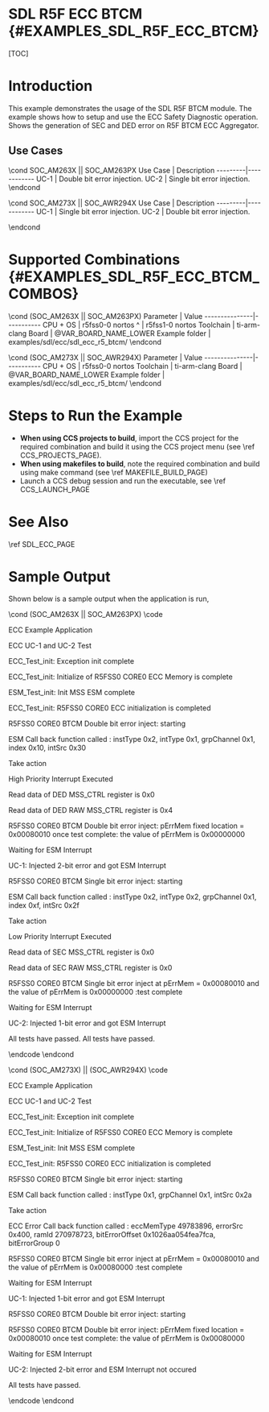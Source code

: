 # SDL R5F ECC BTCM {#EXAMPLES_SDL_R5F_ECC_BTCM}

[TOC]

# Introduction

This example demonstrates the usage of the SDL R5F BTCM module. The example shows how to setup and use the ECC Safety Diagnostic operation.
Shows the generation of SEC and DED error on R5F BTCM ECC Aggregator.

Use Cases
---------
\cond SOC_AM263X || SOC_AM263PX
 Use Case | Description
 ---------|------------
 UC-1     | Double bit error injection.
 UC-2     | Single bit error injection.
\endcond

\cond SOC_AM273X || SOC_AWR294X
 Use Case | Description
 ---------|------------
 UC-1     | Single bit error injection.
 UC-2     | Double bit error injection.

\endcond

# Supported Combinations {#EXAMPLES_SDL_R5F_ECC_BTCM_COMBOS}

\cond (SOC_AM263X || SOC_AM263PX)
 Parameter      | Value
 ---------------|-----------
 CPU + OS       | r5fss0-0 nortos
 ^              | r5fss1-0 nortos
 Toolchain      | ti-arm-clang
 Board          | @VAR_BOARD_NAME_LOWER
 Example folder | examples/sdl/ecc/sdl_ecc_r5_btcm/
\endcond

\cond (SOC_AM273X || SOC_AWR294X)
 Parameter      | Value
 ---------------|-----------
 CPU + OS       | r5fss0-0 nortos
 Toolchain      | ti-arm-clang
 Board          | @VAR_BOARD_NAME_LOWER
 Example folder | examples/sdl/ecc/sdl_ecc_r5_btcm/
\endcond

# Steps to Run the Example

- **When using CCS projects to build**, import the CCS project for the required combination
  and build it using the CCS project menu (see \ref CCS_PROJECTS_PAGE).
- **When using makefiles to build**, note the required combination and build using
  make command (see \ref MAKEFILE_BUILD_PAGE)
- Launch a CCS debug session and run the executable, see \ref CCS_LAUNCH_PAGE

# See Also

\ref SDL_ECC_PAGE

# Sample Output

Shown below is a sample output when the application is run,

\cond (SOC_AM263X || SOC_AM263PX)
\code

ECC Example Application

ECC UC-1 and UC-2 Test

ECC_Test_init: Exception init complete

ECC_Test_init: Initialize of R5FSS0 CORE0 ECC Memory is complete

ESM_Test_init: Init MSS ESM complete

ECC_Test_init: R5FSS0 CORE0 ECC initialization is completed

R5FSS0 CORE0 BTCM Double bit error inject: starting

ESM Call back function called : instType 0x2, intType 0x1, grpChannel 0x1, index 0x10, intSrc 0x30

Take action

High Priority Interrupt Executed

Read data of DED MSS_CTRL register is 0x0

Read data of DED RAW MSS_CTRL register is 0x4

R5FSS0 CORE0 BTCM Double bit error inject: pErrMem fixed location = 0x00080010 once test complete: the value of pErrMem is 0x00000000

Waiting for ESM Interrupt

UC-1: Injected 2-bit error and got ESM Interrupt

R5FSS0 CORE0 BTCM Single bit error inject: starting

ESM Call back function called : instType 0x2, intType 0x2, grpChannel 0x1, index 0xf, intSrc 0x2f

Take action

Low Priority Interrupt Executed

Read data of SEC MSS_CTRL register is  0x0

Read data of SEC RAW MSS_CTRL register is 0x0

R5FSS0 CORE0 BTCM Single bit error inject at pErrMem = 0x00080010 and the value of pErrMem is 0x00000000 :test complete

Waiting for ESM Interrupt

UC-2: Injected 1-bit error and got ESM Interrupt

All tests have passed.
All tests have passed.

\endcode
\endcond

\cond (SOC_AM273X) || (SOC_AWR294X)
\code

ECC Example Application

ECC UC-1 and UC-2 Test

ECC_Test_init: Exception init complete

ECC_Test_init: Initialize of R5FSS0 CORE0 ECC Memory is complete

ESM_Test_init: Init MSS ESM complete

ECC_Test_init: R5FSS0 CORE0 ECC initialization is completed

R5FSS0 CORE0 BTCM Single bit error inject: starting

ESM Call back function called : instType 0x1, grpChannel 0x1, intSrc 0x2a

Take action

ECC Error Call back function called : eccMemType 49783896, errorSrc 0x400, ramId 270978723, bitErrorOffset 0x1026aa054fea7fca, bitErrorGroup 0

R5FSS0 CORE0 BTCM Single bit error inject at pErrMem = 0x00080010 and the value of pErrMem is 0x00080000 :test complete

Waiting for ESM Interrupt

UC-1: Injected 1-bit error and got ESM Interrupt

R5FSS0 CORE0 BTCM Double bit error inject: starting

R5FSS0 CORE0 BTCM Double bit error inject: pErrMem fixed location = 0x00080010 once test complete: the value of pErrMem is 0x00080000

Waiting for ESM Interrupt

UC-2: Injected 2-bit error and ESM Interrupt not occured

All tests have passed.

\endcode
\endcond
